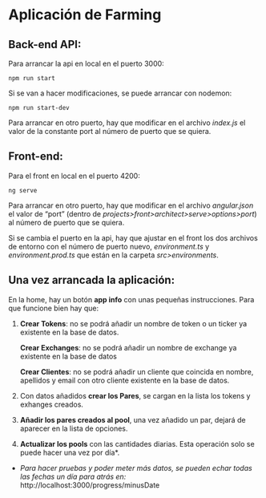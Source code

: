 # Aplicación de Farming

## Back-end API:

Para arrancar la api en local en el puerto 3000: 
```
npm run start
```

Si se van a hacer modificaciones, se puede arrancar con nodemon:
```
npm run start-dev
```

Para arrancar en otro puerto, hay que modificar en el archivo _index.js_ el valor de la constante port al número de puerto que se quiera.


## Front-end:

Para el front en local en el puerto 4200: 
```
ng serve
```

Para arrancar en otro puerto, hay que modificar en el archivo _angular.json_ el valor de “port” (dentro de _projects>front>architect>serve>options>port_) al número de puerto que se quiera.

Si se cambia el puerto en la api, hay que ajustar en el front los dos archivos de entorno con el número de puerto nuevo, _environment.ts_ y _environment.prod.ts_ que están en la carpeta _src>environments_.


## Una vez arrancada la aplicación:

En la home, hay un botón **app info** con unas pequeñas instrucciones. Para que funcione bien hay que:

1. **Crear Tokens**: no se podrá añadir un nombre de token o un ticker ya existente en la base de datos.

   **Crear Exchanges**: no se podrá añadir un nombre de exchange ya existente en la base de datos

   **Crear Clientes**: no se podrá añadir un cliente que coincida en nombre, apellidos y email con otro cliente existente en la base de datos.

2. Con datos añadidos **crear los Pares**, se cargan en la lista los tokens y exhanges creados.

3. **Añadir los pares creados al pool**, una vez añadido un par, dejará de aparecer en la lista de opciones.

4. **Actualizar los pools** con las cantidades diarias. Esta operación solo se puede hacer una vez por día*.

  * _Para hacer pruebas y poder meter más datos, se pueden echar todas las fechas un día para atrás en:_ http://localhost:3000/progress/minusDate

